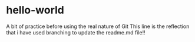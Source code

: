 # hello-world
A bit of practice before using the real nature of Git
This line is the reflection that i have used branching to update the readme.md file!!
